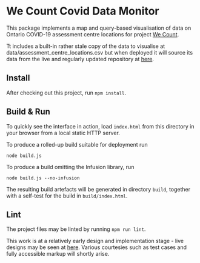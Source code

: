 # We Count Covid Data Monitor

This package implements a map and query-based visualisation of data on Ontario COVID-19 assessment centre locations for
project [We Count](https://wecount.inclusivedesign.ca/).

Tt includes a built-in rather stale copy of the data to visualise at data/assessment_centre_locations.csv but when
deployed it will source its data from the live and regularly updated repository at
[here](https://github.com/inclusive-design/covid-assessment-centres).

## Install

After checking out this project, run `npm install`.

## Build & Run

To quickly see the interface in action, load `index.html` from this directory in your browser from a local static HTTP server.

To produce a rolled-up build suitable for deployment run

    node build.js

To produce a build omitting the Infusion library, run

    node build.js --no-infusion

The resulting build artefacts will be generated in directory `build`, together with a self-test for the build in
`build/index.html`.

## Lint

The project files may be linted by running `npm run lint`.

This work is at a relatively early design and implementation stage - live designs may be seen at
[here](https://www.figma.com/file/0lcLol3X5MmOXackT2YbHJ/WeCount-website?node-id=2291%3A0).
Various courtesies such as test cases and fully accessible markup will shortly arise.
